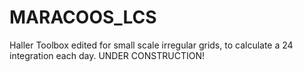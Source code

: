 # MARACOOS_LCS
Haller Toolbox edited for small scale irregular grids, to calculate a 24 integration each day. UNDER CONSTRUCTION!
